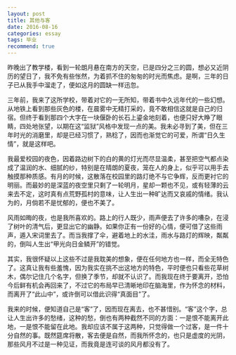 ```yaml
---
layout: post
title: 其他与客
date: 2016-08-16
categories: essay
tags: 毕业
recommend: true
---
```


昨晚出了教学楼，看到一轮朗月悬在南方的天空，已是四分之三的圆，想必又近阴历的望日了，我不免有些怅然，为着抓不住的匆匆的时光而焦虑。是啊，三年的日子已从我手中溜走了，便如这月的圆缺一样迅忽。

三年前，我来了这所学校，带着对它的一无所知，带着书中久远年代的一些幻想。从地铁上看到那些灰色的楼，在晨雾中无精打采的，竟不敢相信这就是自己的归宿。但终于看到那四个大字在一块偃卧的长石上鎏金地刻着，也便只好大睁了眼睛，四处地张望，以期在这“监狱”风格中发现一点的美。我未必寻到了美，但在三年时光的消磨里，却是已经习惯了，熟稔了，因而也渐觉它的可爱，所谓“日久生情”，就是这样吧。

我最爱校园的夜色，因着路边树下的白的黄的灯光而尽显温柔，甚至把空气都点染成了温润的水、细腻的纱，特别是在晴朗的夏夜，笼在人的身上，似乎可以用手去触摸那种质感。有月的时候，这散落在校园里的路灯绝不与它争辉，反而更衬它的明丽。而最妙的是深蓝的夜空里只剩了一轮明月，星却一颗也不见，或有轻薄的云来去不定，这时真有点荒野孤村的意味，让人生出一种旷达而又哀戚的情绪。我认为的，月倘若不是忧郁的，便也不美了。

风雨如晦的夜，也是我所喜欢的。路上的行人既少，雨声便去了许多的嘈杂，在浸了树叶的清气后，更显出它的幽静。如果你正有一份好的心情，便可借了这些雨声，遁入宋词里去了。而当我撑了伞，避着地上的水洼，雨水与路灯的辉映，粼粼的，倒叫人生出“甲光向日金鳞开”的错觉。

其实，我很怀疑以上这些不过是我耽美的想象，便在任何地方也一样，而全无特色了。这真让我有些羞愧，因为我实在挑不出这地方的特色，平时便也只看些花草树木，偶尔记住几个名字，但换了季节，却就不认识了。而我现在终于要离开，恐怕今后鲜有机会再回来了，不过它的布局早已清晰地印在脑海里，作为怀念的材料，而离开了“此山中”，或许倒可以借此识得“真面目”了。

我来的时候，便知道自己是“客”了，因而现在离去，也不甚惜别。“客”这个字，总让人生出许多的愁绪，这种的愁，倒也有两种截然不同的方面：一是恨不能离开此地，一是恨不能留在此地。我却应该不属于这两种，只觉得做一个过客，是一件十分自然的事。既然筵席将散，客去便是自然，而我所怀念的，也只是虚度的光阴，那些风月不过是一种见证，而我竟是连可谈的风月都没有了。
